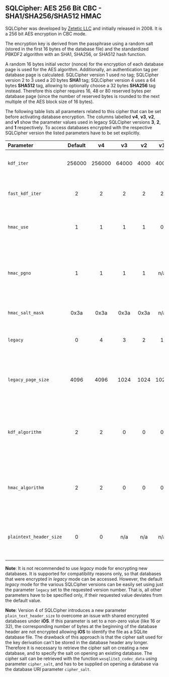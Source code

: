 ## <a name="cipher_sqlcipher"/> SQLCipher: AES 256 Bit CBC - SHA1/SHA256/SHA512 HMAC

SQLCipher was developed by [Zetetic LLC](https://www.zetetic.net/sqlcipher) and initially released in 2008. It is a 256 bit AES encryption in CBC mode.

The encryption key is derived from the passphrase using a random salt (stored in the first 16 bytes of the database file) and the standardized PBKDF2 algorithm with an SHA1, SHA256, or SHA512 hash function.

A random 16 bytes initial vector (nonce) for the encryption of each database page is used for the AES algorithm. Additionally, an authentication tag per database page is calculated. SQLCipher version 1 used no tag; SQLCipher version 2 to 3 used a 20 bytes **SHA1** tag; SQLCipher version 4 uses a 64 bytes **SHA512** tag, allowing to optionally choose a 32 bytes **SHA256** tag instead. Therefore this cipher requires 16, 48 or 80 reserved bytes per database page (since the number of reserved bytes is rounded to the next multiple of the AES block size of 16 bytes).

The following table lists all parameters related to this cipher that can be set before activating database encryption. The columns labelled **v4**, **v3**, **v2**, and **v1** show the parameter values used in legacy SQLCipher versions **3**, **2**, and **1** respectively. To access databases encrypted with the respective SQLCipher version the listed parameters have to be set explicitly.

| Parameter               | Default | v4     | v3    | v2    | v1     | Min   | Max   | Description |
| :---                    | :---:   | :---:  | :---: | :---: | :---:  | :---: | :---: | :--- |
| `kdf_iter`              | 256000  | 256000 | 64000 | 4000  | 4000   | 1     |       | Number of iterations for key derivation |
| `fast_kdf_iter`         | 2       | 2      | 2     | 2     | 2      | 1     |       | Number of iterations for HMAC key derivation |
| `hmac_use`              | 1       | 1      | 1     | 1     | 0      | 0     | 1     | Flag whether a HMAC should be used |
| `hmac_pgno`             | 1       | 1      | 1     | 1     | n/a    | 0     | 2     | Storage type for page number in HMAC:<br/>0 = native, 1 = little endian, 2 = big endian|
| `hmac_salt_mask`        | 0x3a    | 0x3a   | 0x3a  | 0x3a  | n/a    | 0     | 255   | Mask byte for HMAC salt |
| `legacy`                | 0       | 4      | 3     | 2     | 1      | 0     | 4     | SQLCipher version to be used in legacy mode |
| `legacy_page_size`      | 4096    | 4096   | 1024  | 1024  | 1024   | 0     | 65536 | Page size to use in legacy mode, 0 = default SQLite page size |
| `kdf_algorithm`         | 2       | 2      | 0     | 0     | 0      | 0     | 2     | Hash algoritm for key derivation function<br/>0 = SHA1, 1 = SHA256, 2 = SHA512 |
| `hmac_algorithm`        | 2       | 2      | 0     | 0     | 0      | 0     | 2     | Hash algoritm for HMAC calculation<br/>0 = SHA1, 1 = SHA256, 2 = SHA512 |
| `plaintext_header_size` | 0       | 0      | n/a   | n/a   | n/a    | 0     | 100   | Size of plaintext database header<br/>must be multiple of 16, i.e. 32 |

**Note**: It is not recommended to use _legacy_ mode for encrypting new databases. It is supported for compatibility reasons only, so that databases that were encrypted in _legacy_ mode can be accessed. However, the default _legacy_ mode for the various SQLCipher versions can be easily set using just the parameter `legacy` set to the requested version number. That is, all other parameters have to be specified only, if their requested value deviates from the default value.

**Note**: Version 4 of SQLCipher introduces a new parameter `plain_text_header_size` to overcome an issue with shared encrypted databases under **iOS**. If this parameter is set to a non-zero value (like 16 or 32), the corresponding number of bytes at the beginning of the database header are not encrypted allowing **iOS** to identify the file as a SQLite database file. The drawback of this approach is that the cipher salt used for the key derivation can't be stored in the database header any longer. Therefore it is necessary to retrieve the cipher salt on creating a new database, and to specify the salt on opening an existing database. The cipher salt can be retrieved with the function `wxsqlite3_codec_data` using parameter `cipher_salt`, and has to be supplied on opening a database via the database URI parameter `cipher_salt`.
